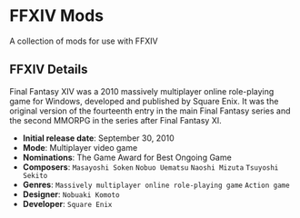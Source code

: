 # FFXIV Mods
A collection of mods for use with FFXIV

## FFXIV Details
Final Fantasy XIV was a 2010 massively multiplayer online role-playing game for Windows, developed and published by Square Enix. It was the original version of the fourteenth entry in the main Final Fantasy series and the second MMORPG in the series after Final Fantasy XI.

- **Initial release date**: September 30, 2010
- **Mode**: Multiplayer video game
- **Nominations**: The Game Award for Best Ongoing Game
- **Composers**: `Masayoshi Soken` `Nobuo Uematsu` `Naoshi Mizuta` `Tsuyoshi Sekito`
- **Genres**: `Massively multiplayer online role-playing game` `Action game`
- **Designer**: `Nobuaki Komoto`
- **Developer**: `Square Enix`
